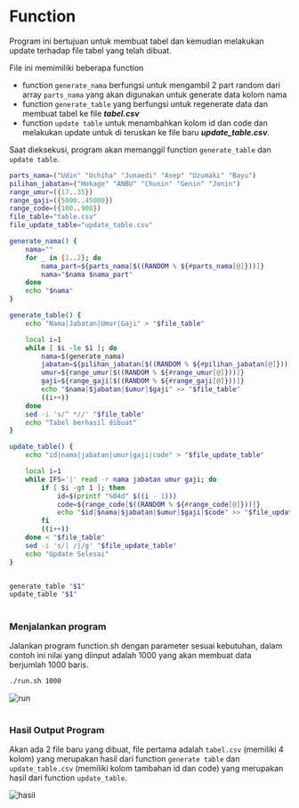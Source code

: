 # Function
Program ini bertujuan untuk membuat tabel dan kemudian melakukan update terhadap file tabel yang telah dibuat. 

File ini memimiliki beberapa function
- function `generate_nama` berfungsi untuk mengambil 2 part random dari array `parts_nama` yang akan digunakan untuk generate data kolom nama
- function `generate_table` yang berfungsi untuk regenerate data dan membuat tabel ke file ***tabel.csv***
- function `update table` untuk menambahkan kolom id dan code dan melakukan update untuk di teruskan ke file baru ***update_table.csv***.

Saat dieksekusi, program akan memanggil function `generate_table` dan `update table`.
```sh
parts_nama=("Udin" "Uchiha" "Junaedi" "Asep" "Uzumaki" "Bayu")
pilihan_jabatan=("Hokage" "ANBU" "Chunin" "Genin" "Jonin")
range_umur=({17..35})
range_gaji=({5000..45000})
range_code=({100..900})
file_table="table.csv"
file_update_table="update_table.csv"

generate_nama() { 
    nama=""
    for _ in {1..2}; do
        nama_part=${parts_nama[$((RANDOM % ${#parts_nama[@]}))]}
        nama="$nama $nama_part"
    done
    echo "$nama"
}

generate_table() {
    echo "Nama|Jabatan|Umur|Gaji" > "$file_table"

    local i=1
    while [ $i -le $1 ]; do
        nama=$(generate_nama)
        jabatan=${pilihan_jabatan[$((RANDOM % ${#pilihan_jabatan[@]}))]}
        umur=${range_umur[$((RANDOM % ${#range_umur[@]}))]}
        gaji=${range_gaji[$((RANDOM % ${#range_gaji[@]}))]}
        echo "$nama|$jabatan|$umur|$gaji" >> "$file_table"
        ((i++))
    done
    sed -i 's/^ *//' "$file_table"
    echo "Tabel berhasil dibuat"
}

update_table() {
    echo "id|nama|jabatan|umur|gaji|code" > "$file_update_table"

    local i=1
    while IFS='|' read -r nama jabatan umur gaji; do
        if [ $i -gt 1 ]; then
            id=$(printf "%04d" $((i - 1)))
            code=${range_code[$((RANDOM % ${#range_code[@]}))]}
            echo "$id|$nama|$jabatan|$umur|$gaji|$code" >> "$file_update_table"
        fi
        ((i++))
    done < "$file_table"
    sed -i 's/| /|/g' "$file_update_table"
    echo "Update Selesai"
}


generate_table "$1"
update_table "$1"
```

#
### Menjalankan program
Jalankan program function.sh dengan parameter sesuai kebutuhan, dalam contoh ini nilai yang diinput adalah 1000 yang akan membuat data berjumlah 1000 baris.

```sh
./run.sh 1000
```

![run](https://iili.io/Hye3IHu.png)

#
### Hasil Output Program
Akan ada 2 file baru yang dibuat, file pertama adalah `tabel.csv` (memiliki 4 kolom) yang merupakan hasil dari function `generate table`  dan `update_table.csv` (memiliki kolom tambahan id dan code) yang merupakan hasil dari function `update_table`.

![hasil](https://iili.io/Hye3xSe.png)